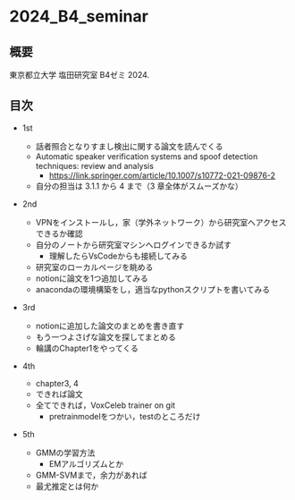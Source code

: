 # 2024_B4_seminar
## 概要
東京都立大学 塩田研究室 B4ゼミ
2024.

## 目次
- 1st
  - 話者照合となりすまし検出に関する論文を読んでくる
  - Automatic speaker verification systems and spoof detection techniques: review and analysis
    - https://link.springer.com/article/10.1007/s10772-021-09876-2
  - 自分の担当は 3.1.1 から 4 まで（3 章全体がスムーズかな）

- 2nd
  - VPNをインストールし，家（学外ネットワーク）から研究室へアクセスできるか確認
  - 自分のノートから研究室マシンへログインできるか試す
    - 理解したらVsCodeからも接続してみる
  - 研究室のローカルページを眺める
  - notionに論文を1つ追加してみる
  - anacondaの環境構築をし，適当なpythonスクリプトを書いてみる
 
- 3rd
  - notionに追加した論文のまとめを書き直す
  - もう一つよさげな論文を探してまとめる
  - 輪講のChapter1をやってくる

- 4th
  - chapter3, 4
  - できれば論文
  - 全てできれば，VoxCeleb trainer on git
    - pretrainmodelをつかい，testのところだけ

- 5th
  - GMMの学習方法
    - EMアルゴリズムとか
  - GMM-SVMまで，余力があれば
  - 最尤推定とは何か

